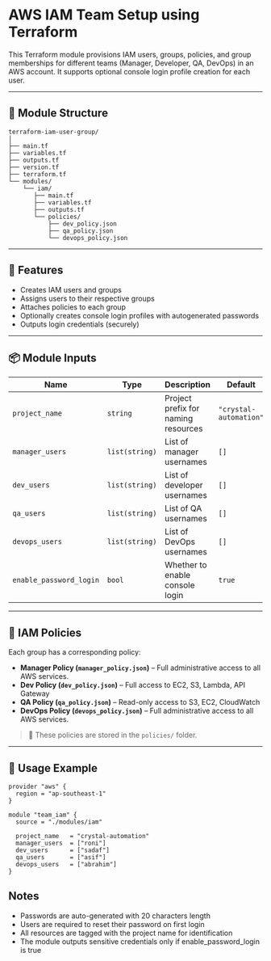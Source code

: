# AWS IAM Team Setup using Terraform

This Terraform module provisions IAM users, groups, policies, and group memberships for different teams (Manager, Developer, QA, DevOps) in an AWS account. It supports optional console login profile creation for each user.

---

## 📁 Module Structure

```
terraform-iam-user-group/
│
├── main.tf
├── variables.tf
├── outputs.tf
├── version.tf
├── terraform.tf
└── modules/
    └── iam/
       ├── main.tf
       ├── variables.tf
       ├── outputs.tf
       └── policies/
           ├── dev_policy.json
           ├── qa_policy.json
           └── devops_policy.json
```


---

## 🔧 Features

- Creates IAM users and groups
- Assigns users to their respective groups
- Attaches policies to each group
- Optionally creates console login profiles with autogenerated passwords
- Outputs login credentials (securely)

---

## 📦 Module Inputs

| Name                   | Type          | Description                             | Default                |
|------------------------|---------------|-----------------------------------------|------------------------|
| `project_name`         | `string`      | Project prefix for naming resources     | `"crystal-automation"` |
| `manager_users`        | `list(string)`| List of manager usernames               | `[]`                   |
| `dev_users`            | `list(string)`| List of developer usernames             | `[]`                   |
| `qa_users`             | `list(string)`| List of QA usernames                    | `[]`                   |
| `devops_users`         | `list(string)`| List of DevOps usernames                | `[]`                   |
| `enable_password_login`| `bool`        | Whether to enable console login         | `true`                 |

---

## 🔐 IAM Policies

Each group has a corresponding policy:

- **Manager Policy (`manager_policy.json`)** – Full administrative access to all AWS services.
- **Dev Policy (`dev_policy.json`)** – Full access to EC2, S3, Lambda, API Gateway
- **QA Policy (`qa_policy.json`)** – Read-only access to S3, EC2, CloudWatch
- **DevOps Policy (`devops_policy.json`)** – Full administrative access to all AWS services.

> 📁 These policies are stored in the `policies/` folder.

---

## 🚀 Usage Example

```hcl
provider "aws" {
  region = "ap-southeast-1"
}

module "team_iam" {
  source = "./modules/iam"

  project_name   = "crystal-automation"
  manager_users  = ["roni"]
  dev_users      = ["sadaf"]
  qa_users       = ["asif"]
  devops_users   = ["abrahim"]
}
```

## Notes
- Passwords are auto-generated with 20 characters length
- Users are required to reset their password on first login
- All resources are tagged with the project name for identification
- The module outputs sensitive credentials only if enable_password_login is true